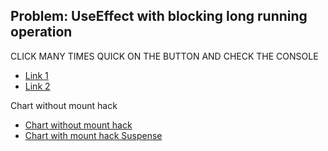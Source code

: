 

## Problem: UseEffect with blocking long running operation 
CLICK MANY TIMES QUICK ON THE BUTTON AND CHECK THE CONSOLE 
- [Link 1](https://stackblitz.com/edit/react-3jsceq)
- [Link 2](https://stackblitz.com/edit/react-8be7g6)

Chart without mount hack
- [Chart without mount hack](https://codesandbox.io/s/react-nondeterministic-rendering-vh47i?file=/src/App.tsx)
- [Chart with mount hack Suspense](https://codesandbox.io/s/react-nondeterministic-rendering-forked-1befv?file=/src/App.tsx)